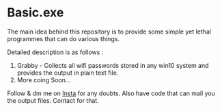# Basic.exe
The main idea behind this repository is to provide some simple yet lethal programmes that can do various things.

Detailed description is as follows :

1. Grabby - Collects all wifi passwords stored in any win10 system and provides the output in plain text file.
2. More coing Soon...

Follow & dm me on [Insta](https://www.instagram.com/yogesh_.xd/) for any doubts.
Also have code that can mail you the output files. Contact for that.

